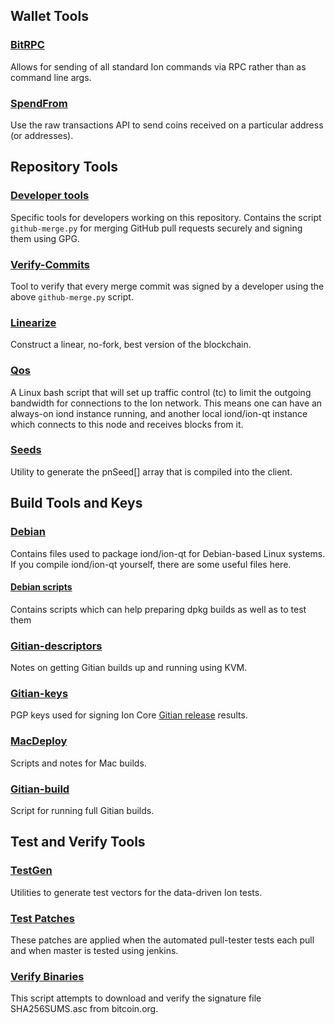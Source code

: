 Wallet Tools
---------------------

### [BitRPC](/contrib/bitrpc) ###
Allows for sending of all standard Ion commands via RPC rather than as command line args.

### [SpendFrom](/contrib/spendfrom) ###

Use the raw transactions API to send coins received on a particular
address (or addresses).

Repository Tools
---------------------

### [Developer tools](/contrib/devtools) ###
Specific tools for developers working on this repository.
Contains the script `github-merge.py` for merging GitHub pull requests securely and signing them using GPG.

### [Verify-Commits](/contrib/verify-commits) ###
Tool to verify that every merge commit was signed by a developer using the above `github-merge.py` script.

### [Linearize](/contrib/linearize) ###
Construct a linear, no-fork, best version of the blockchain.

### [Qos](/contrib/qos) ###
A Linux bash script that will set up traffic control (tc) to limit the outgoing bandwidth for connections to the Ion network. This means one can have an always-on iond instance running, and another local iond/ion-qt instance which connects to this node and receives blocks from it.

### [Seeds](/contrib/seeds) ###
Utility to generate the pnSeed[] array that is compiled into the client.

Build Tools and Keys
---------------------

### [Debian](/debian) ###
Contains files used to package iond/ion-qt
for Debian-based Linux systems. If you compile iond/ion-qt yourself, there are some useful files here.

#### [Debian scripts](/contrib/debian)
Contains scripts which can help preparing dpkg builds as well as to test them

### [Gitian-descriptors](/contrib/gitian-descriptors) ###
Notes on getting Gitian builds up and running using KVM.

### [Gitian-keys](/contrib/gitian-keys)
PGP keys used for signing Ion Core [Gitian release](/doc/release-process.md) results.

### [MacDeploy](/contrib/macdeploy) ###
Scripts and notes for Mac builds. 

### [Gitian-build](/contrib/gitian-build.py) ###
Script for running full Gitian builds.

Test and Verify Tools 
---------------------

### [TestGen](/contrib/testgen) ###
Utilities to generate test vectors for the data-driven Ion tests.

### [Test Patches](/contrib/test-patches) ###
These patches are applied when the automated pull-tester
tests each pull and when master is tested using jenkins.

### [Verify Binaries](/contrib/verifybinaries) ###
This script attempts to download and verify the signature file SHA256SUMS.asc from bitcoin.org.
